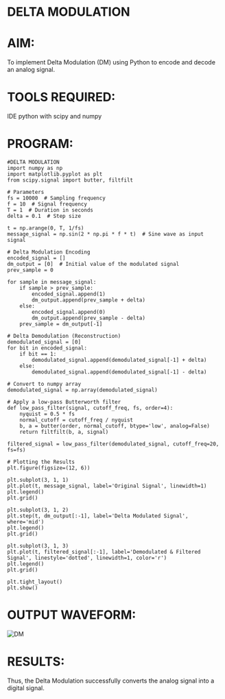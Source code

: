 # DELTA MODULATION
# AIM:
  To implement Delta Modulation (DM) using Python to encode and decode an analog signal.
# TOOLS REQUIRED:
  IDE python with scipy and numpy
# PROGRAM:
```
#DELTA MODULATION 
import numpy as np
import matplotlib.pyplot as plt
from scipy.signal import butter, filtfilt

# Parameters
fs = 10000  # Sampling frequency
f = 10  # Signal frequency
T = 1  # Duration in seconds
delta = 0.1  # Step size

t = np.arange(0, T, 1/fs)
message_signal = np.sin(2 * np.pi * f * t)  # Sine wave as input signal

# Delta Modulation Encoding
encoded_signal = []
dm_output = [0]  # Initial value of the modulated signal
prev_sample = 0

for sample in message_signal:
    if sample > prev_sample:
        encoded_signal.append(1)
        dm_output.append(prev_sample + delta)
    else:
        encoded_signal.append(0)
        dm_output.append(prev_sample - delta)
    prev_sample = dm_output[-1]

# Delta Demodulation (Reconstruction)
demodulated_signal = [0]
for bit in encoded_signal:
    if bit == 1:
        demodulated_signal.append(demodulated_signal[-1] + delta)
    else:
        demodulated_signal.append(demodulated_signal[-1] - delta)

# Convert to numpy array
demodulated_signal = np.array(demodulated_signal)

# Apply a low-pass Butterworth filter
def low_pass_filter(signal, cutoff_freq, fs, order=4):
    nyquist = 0.5 * fs
    normal_cutoff = cutoff_freq / nyquist
    b, a = butter(order, normal_cutoff, btype='low', analog=False)
    return filtfilt(b, a, signal)

filtered_signal = low_pass_filter(demodulated_signal, cutoff_freq=20, fs=fs)

# Plotting the Results
plt.figure(figsize=(12, 6))

plt.subplot(3, 1, 1)
plt.plot(t, message_signal, label='Original Signal', linewidth=1)
plt.legend()
plt.grid()

plt.subplot(3, 1, 2)
plt.step(t, dm_output[:-1], label='Delta Modulated Signal', where='mid')
plt.legend()
plt.grid()

plt.subplot(3, 1, 3)
plt.plot(t, filtered_signal[:-1], label='Demodulated & Filtered Signal', linestyle='dotted', linewidth=1, color='r')
plt.legend()
plt.grid()

plt.tight_layout()
plt.show()
```
# OUTPUT WAVEFORM:
![DM](https://github.com/user-attachments/assets/324bb41e-df04-423d-bf93-dd0ab5001841)

# RESULTS:
  Thus, the Delta Modulation successfully converts the analog signal into a digital signal.
